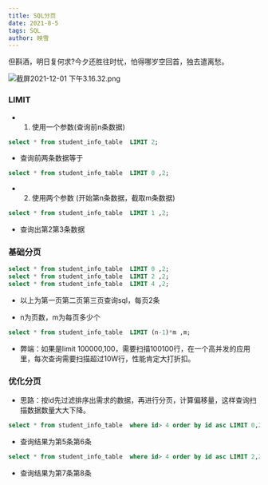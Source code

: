 ```yaml
---
title: SQL分页
date: 2021-8-5
tags: SQL
author: 映雪
---
```


但斟酒，明日复何求?今夕还胜往时忧，怕得哪岁空回首，独去遣离愁。

<!--more-->

![截屏2021-12-01 下午3.16.32.png](/images/2021/12/01/6L5jZdDhbtQoIHr.png)


### LIMIT 

- 1. 使用一个参数(查询前n条数据)

```sql
select * from student_info_table  LIMIT 2;
```

- 查询前两条数据等于

```sql
select * from student_info_table  LIMIT 0 ,2;
```


- 2. 使用两个参数 (开始第n条数据，截取m条数据)



```sql
select * from student_info_table  LIMIT 1 ,2;
```

- 查询出第2第3条数据 


### 基础分页 


```sql
select * from student_info_table  LIMIT 0 ,2;
select * from student_info_table  LIMIT 2 ,2;
select * from student_info_table  LIMIT 4 ,2;
```

- 以上为第一页第二页第三页查询sql，每页2条

- n为页数，m为每页多少个

```sql
select * from student_info_table  LIMIT (n-1)*m ,m;
```

- 弊端：如果是limit 100000,100，需要扫描100100行，在一个高并发的应用里，每次查询需要扫描超过10W行，性能肯定大打折扣。


### 优化分页

- 思路：按id先过滤排序出需求的数据，再进行分页，计算偏移量，这样查询扫描数据数量大大下降。

```sql
select * from student_info_table  where id> 4 order by id asc LIMIT 0,2;
```
- 查询结果为第5条第6条

```sql
select * from student_info_table  where id> 4 order by id asc LIMIT 2,2;
```
- 查询结果为第7条第8条
